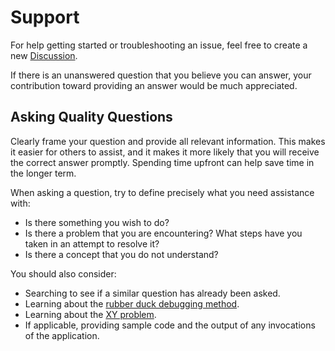 # Support

<!-- © Muiris Woulfe. Licensed under the MIT License. -->

For help getting started or troubleshooting an issue, feel free to create a new
[Discussion][discussion].

If there is an unanswered question that you believe you can answer, your
contribution toward providing an answer would be much appreciated.

## Asking Quality Questions

Clearly frame your question and provide all relevant information. This makes it
easier for others to assist, and it makes it more likely that you will receive
the correct answer promptly. Spending time upfront can help save time in the
longer term.

When asking a question, try to define precisely what you need assistance with:

- Is there something you wish to do?
- Is there a problem that you are encountering? What steps have you taken in an
  attempt to resolve it?
- Is there a concept that you do not understand?

You should also consider:

- Searching to see if a similar question has already been asked.
- Learning about the [rubber duck debugging method][rubberduckdebugging].
- Learning about the [XY problem][xyproblem].
- If applicable, providing sample code and the output of any invocations of the
  application.

<!-- References -->

[discussion]:
  https://github.com/muiriswoulfe/NuGet-Transitive-Dependency-Finder/discussions/new?category=q-a
[rubberduckdebugging]:
  https://wikipedia.org/wiki/Rubber_duck_debugging
[xyproblem]:
  https://wikipedia.org/wiki/XY_problem
